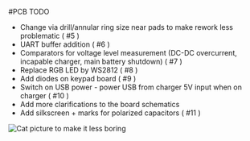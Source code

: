 #PCB TODO

* Change via drill/annular ring size near pads to make rework less problematic ( #5 )
* UART buffer addition ( #6 )
* Comparators for voltage level measurement (DC-DC overcurrent, incapable charger, main battery shutdown) ( #7 )
* Replace RGB LED by WS2812 ( #8 )
* Add diodes on keypad board ( #9 )
* Switch on USB power - power USB from charger 5V input when on charger ( #10 )
* Add more clarifications to the board schematics
* Add silkscreen + marks for polarized capacitors ( #11 )

![Cat picture to make it less boring](https://cdn.pixabay.com/photo/2014/03/29/09/17/cat-300572_960_720.jpg)
